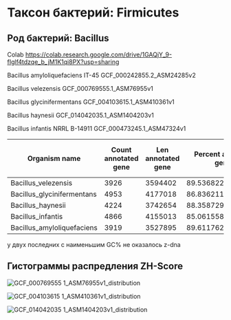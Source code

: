 # Таксон бактерий: Firmicutes 

## Род бактерий: Bacillus
Colab https://colab.research.google.com/drive/1GAQjY_9-fIglf4tdzqe_b_jM1K1qi8PX?usp=sharing

Bacillus amyloliquefaciens IT-45 GCF_000242855.2_ASM24285v2

Bacillus velezensis GCF_000769555.1_ASM76955v1

Bacillus glycinifermentans GCF_004103615.1_ASM410361v1

Bacillus haynesii GCF_014042035.1_ASM1404203v1

Bacillus infantis NRRL B-14911 GCF_000473245.1_ASM47324v1

|Organism name|Count annotated gene|Len annotated gene|Percent annotate gene|Count Z-DNA region\(without filters)|Count Z-DNA region\(with filters)|Summary len Z-DNA region|
|---|---|---|---|---|---|---|
|Bacillus\_velezensis|3926|3594402|89\.53682207231893|4006002|8714|84236|
|Bacillus\_glycinifermentans|4953|4177018|86\.83621102210166|4744953|7667|73082|
|Bacillus\_haynesii|4224|3742654|88\.3587294714583|4235749|6437|61206|
|Bacillus\_infantis|4866|4155013|85\.0615583761011|0|0|0|
|Bacillus\_amyloliquefaciens|3919|3527895|89\.61176224946442|0|0|0|

у двух последних с наименьшим GC% не оказалось z-dna

## Гистограммы распредления ZH-Score

![GCF_000769555 1_ASM76955v1_distribution](https://user-images.githubusercontent.com/72338612/173408437-2f9d97b0-a90b-4cef-a56f-2a37c869313f.png)

![GCF_004103615 1_ASM410361v1_distribution](https://user-images.githubusercontent.com/72338612/173408454-8ec14054-97be-49a7-a8cf-be68072fede4.png)

![GCF_014042035 1_ASM1404203v1_distribution](https://user-images.githubusercontent.com/72338612/173408472-2ca58123-6e29-40e8-a665-5f813cd4e53f.png)
